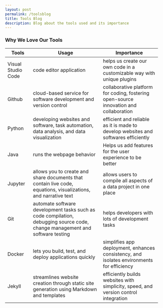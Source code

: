 ```yaml
---
layout: post
permalink: /toolsblog
title: Tools Blog
description: Blog about the tools used and its importance
---
```


### Why We Love Our Tools

|**Tools**|**Usage**|**Importance**|
|-|-|-|
|Visual Studio Code|code editor application|helps us create our own code in a customizable way with unique plugins|
|Github|cloud-based service for software development and version control|collaborative platform for coding, fostering open-source innovation and collaboration|
|Python|developing websites and software, task automation, data analysis, and data visualization|efficient and reliable as it is made to develop websites and softwares efficiently|
|Java|runs the webpage behavior|Helps us add features for the user experience to be better|
|Jupyter| allows you to create and share documents that contain live code, equations, visualizations, and narrative text|allows users to compile all aspects of a data project in one place|
|Git|automate software development tasks such as code compilation, debugging source code, change management and software testing|helps developers with lots of development tasks|
|Docker|lets you build, test, and deploy applications quickly|simplifies app deployment, enhances consistency, and isolates environments for efficiency|
|Jekyll|streamlines website creation through static site generation using Markdown and templates|efficiently builds websites with simplicity, speed, and version control integration|
